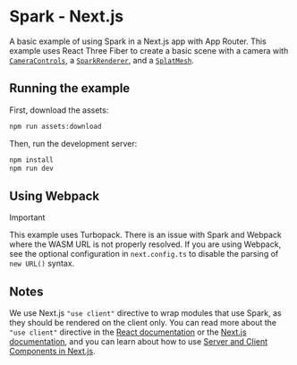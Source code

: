 # Spark - Next.js

A basic example of using Spark in a Next.js app with App Router. This example uses React Three Fiber to create a basic scene with a camera with [`CameraControls`](https://drei.docs.pmnd.rs/controls/camera-controls), a [`SparkRenderer`](./app/_components/spark/spark-renderer.tsx), and a [`SplatMesh`](./app/_components/spark/splat-mesh.tsx).

## Running the example

First, download the assets:

```bash
npm run assets:download
```

Then, run the development server:

```bash
npm install
npm run dev
```

## Using Webpack

> [!IMPORTANT]
> This example uses Turbopack. There is an issue with Spark and Webpack where the WASM URL is not properly resolved. If you are using Webpack, see the optional configuration in `next.config.ts` to disable the parsing of `new URL()` syntax.

## Notes

We use Next.js `"use client"` directive to wrap modules that use Spark, as they should be rendered on the client only. You can read more about the `"use client"` directive in the [React documentation](https://react.dev/reference/rsc/use-client) or the [Next.js documentation](https://nextjs.org/docs/app/api-reference/directives/use-client), and you can learn about how to use [Server and Client Components in Next.js](https://nextjs.org/docs/app/getting-started/server-and-client-components).
